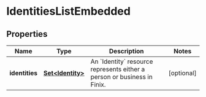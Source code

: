 

# IdentitiesListEmbedded


## Properties

| Name | Type | Description | Notes |
|------------ | ------------- | ------------- | -------------|
|**identities** | [**Set&lt;Identity&gt;**](Identity.md) | An &#x60;Identity&#x60; resource represents either a person or business in Finix. |  [optional] |



